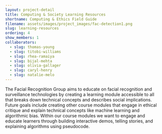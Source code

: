 ```yaml
---
layout: project-detail
title: Computing & Society Learning Resources
shortname: Computing & Ethics Field Guide
filename: assets/images/project_images/fac-detection1.png
slug: learning-resources
ordering: 4
show_members: 1
collaborators:
  - slug: thomas-young
  - slug: titobi-williams
  - slug: rhea-ramaiya
  - slug: bijal-mehta
  - slug: olivia-gallager
  - slug: caryl-henry
  - slug: natalie-melo
---
```

The Facial Recognition Group aims to educate on facial recognition and surveillance technologies by creating a learning module accessible to all that breaks down technical concepts and describes social implications. Future goals include creating other course modules that engage in ethical critique and explain technical concepts like machine learning and algorithmic bias. Within our course modules we want to engage and educate learners through building interactive demos, telling stories, and explaining algorithms using pseudocode.
